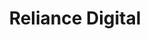 ---
title: "Reliance Digital"
url: /s-h-mount-chootuveli-kottayam/reliance-digital/
shop: electronics
---